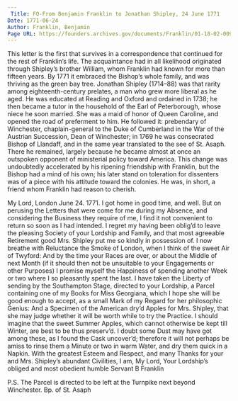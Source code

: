 ```yaml
---
 Title: FO-From Benjamin Franklin to Jonathan Shipley, 24 June 1771
Date: 1771-06-24
Author: Franklin, Benjamin
Page URL: https://founders.archives.gov/documents/Franklin/01-18-02-0091
---
```


This letter is the first that survives in a correspondence that continued for the rest of Franklin’s life. The acquaintance had in all likelihood originated through Shipley’s brother William, whom Franklin had known for more than fifteen years. By 1771 it embraced the Bishop’s whole family, and was thriving as the green bay tree.
Jonathan Shipley (1714–88) was that rarity among eighteenth-century prelates, a man who grew more liberal as he aged. He was educated at Reading and Oxford and ordained in 1738; he then became a tutor in the household of the Earl of Peterborough, whose niece he soon married. She was a maid of honor of Queen Caroline, and opened the road of preferment to him. He followed it: prebendary of Winchester, chaplain-general to the Duke of Cumberland in the War of the Austrian Succession, Dean of Winchester; in 1769 he was consecrated Bishop of Llandaff, and in the same year translated to the see of St. Asaph. There he remained, largely because he became almost at once an outspoken opponent of ministerial policy toward America. This change was undoubtedly accelerated by his ripening friendship with Franklin, but the Bishop had a mind of his own; his later stand on toleration for dissenters was of a piece with his attitude toward the colonies. He was, in short, a friend whom Franklin had reason to cherish.
 
My Lord,
London June 24. 1771.
I got home in good time, and well. But on perusing the Letters that were come for me during my Absence, and considering the Business they require of me, I find it not convenient to return so soon as I had intended. I regret my having been oblig’d to leave the pleasing Society of your Lordship and Family, and that most agreeable Retirement good Mrs. Shipley put me so kindly in possession of. I now breathe with Reluctance the Smoke of London, when I think of the sweet Air of Twyford: And by the time your Races are over, or about the Middle of next Month (if it should then not be unsuitable to your Engagements or other Purposes) I promise myself the Happiness of spending another Week or two where I so pleasantly spent the last.
I have taken the Liberty of sending by the Southampton Stage, directed to your Lordship, a Parcel containing one of my Books for Miss Georgiana, which I hope she will be good enough to accept, as a small Mark of my Regard for her philosophic Genius: And a Specimen of the American dry’d Apples for Mrs. Shipley, that she may judge whether it will be worth while to try the Practice. I should imagine that the sweet Summer Apples, which cannot otherwise be kept till Winter, are best to be thus preserv’d. I doubt some Dust may have got among these, as I found the Cask uncover’d; therefore it will not perhaps be amiss to rinse them a Minute or two in warm Water, and dry them quick in a Napkin. With the greatest Esteem and Respect, and many Thanks for your and Mrs. Shipley’s abundant Civilities, I am, My Lord, Your Lordship’s obliged and most obedient humble Servant
B Franklin

P.S. The Parcel is directed to be left at the Turnpike next beyond Winchester.
Bp. of St. Asaph

